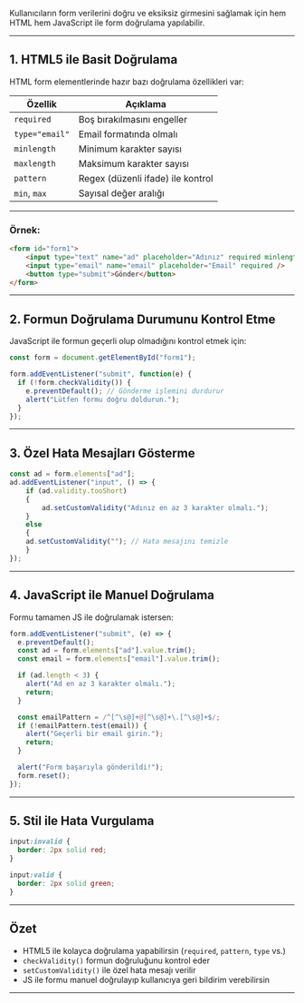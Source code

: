 
Kullanıcıların form verilerini doğru ve eksiksiz girmesini sağlamak için hem HTML hem JavaScript ile form doğrulama yapılabilir.

---

## 1. HTML5 ile Basit Doğrulama

HTML form elementlerinde hazır bazı doğrulama özellikleri var:

|Özellik|Açıklama|
|---|---|
|`required`|Boş bırakılmasını engeller|
|`type="email"`|Email formatında olmalı|
|`minlength`|Minimum karakter sayısı|
|`maxlength`|Maksimum karakter sayısı|
|`pattern`|Regex (düzenli ifade) ile kontrol|
|`min`, `max`|Sayısal değer aralığı|

---

### Örnek:

```html
<form id="form1">   
	<input type="text" name="ad" placeholder="Adınız" required minlength="3" />   
	<input type="email" name="email" placeholder="Email" required />   
	<button type="submit">Gönder</button> 
</form>
```

---

## 2. Formun Doğrulama Durumunu Kontrol Etme

JavaScript ile formun geçerli olup olmadığını kontrol etmek için:

```js
const form = document.getElementById("form1");

form.addEventListener("submit", function(e) {
  if (!form.checkValidity()) {
    e.preventDefault(); // Gönderme işlemini durdurur
    alert("Lütfen formu doğru doldurun.");
  }
});
```

---
## 3. Özel Hata Mesajları Gösterme


```js
const ad = form.elements["ad"];  
ad.addEventListener("input", () => {   
	if (ad.validity.tooShort) 
	{     
		ad.setCustomValidity("Adınız en az 3 karakter olmalı.");   
	} 
	else 
	{     
	ad.setCustomValidity(""); // Hata mesajını temizle   
	} 
});
```

---

## 4. JavaScript ile Manuel Doğrulama

Formu tamamen JS ile doğrulamak istersen:

```js
form.addEventListener("submit", (e) => {
  e.preventDefault();
  const ad = form.elements["ad"].value.trim();
  const email = form.elements["email"].value.trim();

  if (ad.length < 3) {
    alert("Ad en az 3 karakter olmalı.");
    return;
  }

  const emailPattern = /^[^\s@]+@[^\s@]+\.[^\s@]+$/;
  if (!emailPattern.test(email)) {
    alert("Geçerli bir email girin.");
    return;
  }

  alert("Form başarıyla gönderildi!");
  form.reset();
});
```

---

## 5. Stil ile Hata Vurgulama

```css
input:invalid {
  border: 2px solid red;
}

input:valid {
  border: 2px solid green;
}

```

---

## Özet

- HTML5 ile kolayca doğrulama yapabilirsin (`required`, `pattern`, `type` vs.)
- `checkValidity()` formun doğruluğunu kontrol eder
- `setCustomValidity()` ile özel hata mesajı verilir
- JS ile formu manuel doğrulayıp kullanıcıya geri bildirim verebilirsin

---

